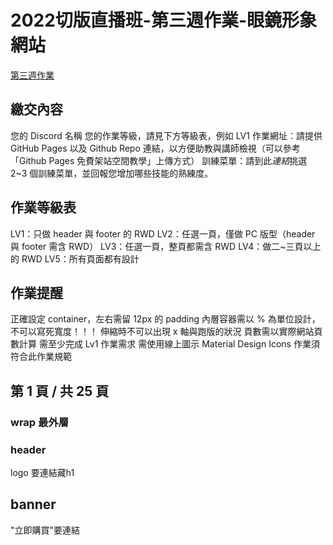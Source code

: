 # 2022切版直播班-第三週作業-眼鏡形象網站

[第三週作業](https://xd.adobe.com/view/5b20cbc4-5c64-4b67-814e-633b078a8cd4-0e73/grid/)  

## 繳交內容
您的 Discord 名稱
您的作業等級，請見下方等級表，例如 LV1
作業網址：請提供 GitHub Pages 以及 Github Repo 連結，以方便助教與講師檢視（可以參考「Github Pages 免費架站空間教學」上傳方式）
訓練菜單：請到此*連結*挑選 2~3 個訓練菜單，並回報您增加哪些技能的熟練度。


## 作業等級表
LV1：只做 header 與 footer 的 RWD
LV2：任選一頁，僅做 PC 版型（header 與 footer 需含 RWD）
LV3：任選一頁，整頁都需含 RWD
LV4：做二~三頁以上的 RWD
LV5：所有頁面都有設計


## 作業提醒
正確設定 container，左右需留 12px 的 padding
內層容器需以 % 為單位設計，不可以寫死寬度！！！
伸縮時不可以出現 x 軸與跑版的狀況
頁數需以實際網站頁數計算
需至少完成 Lv1 作業需求
需使用線上圖示 Material Design Icons
作業須符合此作業規範

## 第 1 頁 / 共 25 頁

### wrap 最外層
### header
logo 要連結藏h1

## banner 
"立即購買"要連結


